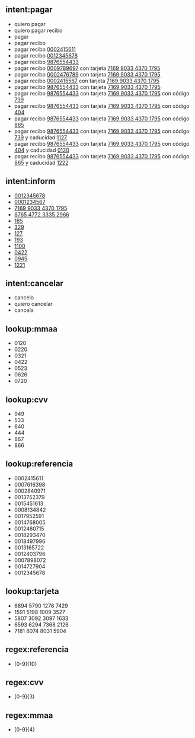 ## intent:pagar
- quiero pagar 
- quiero pagar recibo
- pagar
- pagar recibo
- pagar recibo [0002415611](referencia)
- pagar recibo [0012345678](referencia)
- pagar recibo [9876554433](referencia)
- pagar recibo [0009789697](referencia) con tarjeta [7169 9033 4370 1795](tarjeta)
- pagar recibo [0002476789](referencia) con tarjeta [7169 9033 4370 1795](tarjeta)
- pagar recibo [0002415567](referencia) con tarjeta [7169 9033 4370 1795](tarjeta)
- pagar recibo [9876554433](referencia) con tarjeta [7169 9033 4370 1795](tarjeta)
- pagar recibo [9876554433](referencia) con tarjeta [7169 9033 4370 1795](tarjeta) con código [739](cvv)
- pagar recibo [9876554433](referencia) con tarjeta [7169 9033 4370 1795](tarjeta) con código [404](cvv)
- pagar recibo [9876554433](referencia) con tarjeta [7169 9033 4370 1795](tarjeta) con código [865](cvv) 
- pagar recibo [9876554433](referencia) con tarjeta [7169 9033 4370 1795](tarjeta) con código [739](cvv) y caducidad [1127](mmaa)
- pagar recibo [9876554433](referencia) con tarjeta [7169 9033 4370 1795](tarjeta) con código [404](cvv) y caducidad [0120](mmaa)
- pagar recibo [9876554433](referencia) con tarjeta [7169 9033 4370 1795](tarjeta) con código [865](cvv) y caducidad [1222](mmaa)

## intent:inform
- [0012345678](referencia)
- [0001234567](referencia)
- [7169 9033 4370 1795](tarjeta)
- [8765 4772 3335 2966](tarjeta)
- [185](cvv)
- [329](cvv)
- [127](cvv)
- [193](cvv)
- [1100](mmaa)
- [0422](mmaa)
- [0945](mmaa)
- [1221](mmaa)

## intent:cancelar
- cancelo
- quiero cancelar
- cancela

## lookup:mmaa
- 0120
- 0220
- 0321
- 0422
- 0523
- 0626
- 0720

## lookup:cvv
- 949
- 533
- 640
- 444
- 867
- 866

## lookup:referencia

- 0002415611
- 0007616398
- 0002840971
- 0013752379
- 0015451613
- 0008134842
- 0017952591
- 0014768005
- 0012460715
- 0018293470
- 0018497996
- 0013165722
- 0012403796
- 0007898072
- 0014727904
- 0012345678

## lookup:tarjeta
- 6894 5790 1276 7429
- 1591 5198 1009 3527
- 5807 3092 3097 1633
- 6593 6294 7368 2126
- 7181 8074 8031 5904

## regex:referencia
- [0-9]{10}

## regex:cvv
- [0-9]{3}

## regex:mmaa
- [0-9]{4}
